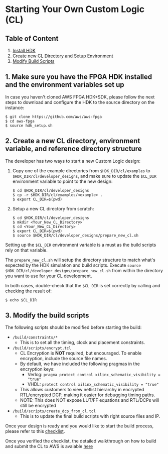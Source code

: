 # Starting Your Own Custom Logic (CL)

## Table of Content
1. [Install HDK](#install)
2. [Create new CL Directory and Setup Environment](#setupDir)
3. [Modify Build Scripts](#modifyBuildScripts)

<a name="install"></a>
## 1. Make sure you have the FPGA HDK installed and the environment variables set up

In case you haven't cloned AWS FPGA HDK+SDK, please follow the next steps to download and configure the HDK to the source directory on the instance:

    $ git clone https://github.com/aws/aws-fpga
    $ cd aws-fpga
    $ source hdk_setup.sh


<a name="setupDir"></a>
## 2. Create a new CL directory, environment variable, and reference directory structure

The developer has two ways to start a new Custom Logic design:

 1) Copy one of the example directories from `$HDK_DIR/cl/examples` to `$HDK_DIR/cl/developer_designs`, and make sure to update the `$CL_DIR` environment variable to point to the new design:

        $ cd $HDK_DIR/cl/developer_designs
        $ cp -r $HDK_DIR/cl/examples/<example> .
        $ export CL_DIR=$(pwd)

 2) Setup a new CL directory from scratch:

        $ cd $HDK_DIR/cl/developer_designs
        $ mkdir <Your_New_CL_Directory>
        $ cd <Your_New_CL_Directory>
        $ export CL_DIR=$(pwd)
        $ source $HDK_DIR/cl/developer_designs/prepare_new_cl.sh

Setting up the `$CL_DIR` environment variable is a must as the build scripts rely on that variable.

The `prepare_new_cl.sh` will setup the directory structure to match what's expected by the HDK simulation and build scripts. Execute `source $HDK_DIR/cl/developer_designs/prepare_new_cl.sh` from within the directory you want to use for your CL development.

In both cases, double-check that the `$CL_DIR` is set correctly by calling and checking the result of:

    $ echo $CL_DIR


<a name="modifyBuildScripts"></a>
## 3. Modify the build scripts

The following scripts should be modified before starting the build:
* `/build/constraints/*`   
   * This is to set all the timing, clock and placement constraints.
* `/build/scripts/encrypt.tcl`   
    * CL Encryption is **NOT** required, but encouraged. To enable encryption, include the source file names.
    * By default, we have included the following pragmas in the encryption keys:
        * Verlog: `pragma protect control xilinx_schematic_visibility = "true"`
        * VHDL: `protect control xilinx_schematic_visibility = "true"`
    * This allows customers to view netlist hierarchy in encrypted RTL/encrypted DCP, making it easier for debugging timing paths.
    * NOTE: This does NOT expose LUT/FF equations and RTL/DCPs will still be encrypted
* `/build/scripts/create_dcp_from_cl.tcl`
    * This is to update the final build scripts with right source files and IP.

Once your design is ready and you would like to start the build process, please refer to this [checklist](../CHECKLIST_BEFORE_BUILDING_CL.md).

Once you verified the checklist, the detailed walkthrough on how to build and submit the CL to AWS is avaiable [here](../../common/shell_v04182104/new_cl_template/build/README.md)
